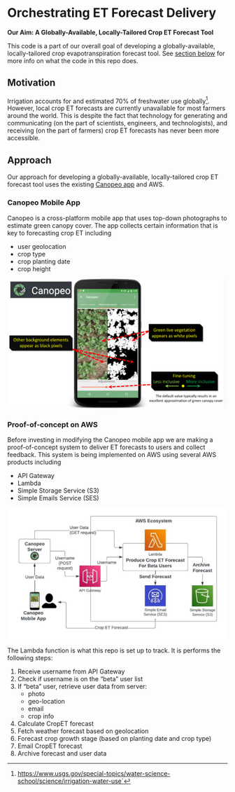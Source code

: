 # Orchestrating ET Forecast Delivery

**Our Aim: A Globally-Available, Locally-Tailored Crop ET Forecast Tool**

This code is a part of our overall goal of developing a globally-available, locally-tailored crop evapotranspiration forecast tool. See [section below](#proof-of-concept-on-aws) for more info on what the code in this repo does.

## Motivation
Irrigation accounts for and estimated 70% of freshwater use globally[^1]. However, local crop ET forecasts are currently unavailable for most farmers around the world. This is despite the fact that technology for generating and communicating (on the part of scientists, engineers, and technologists), and receiving (on the part of farmers) crop ET forecasts has never been more accessible.

## Approach
Our approach for developing a globally-available, locally-tailored crop ET forecast tool uses the existing [Canopeo app](canopeoapp.com) and AWS.

### Canopeo Mobile App
Canopeo is a cross-platform mobile app that uses top-down photographs to estimate green canopy cover. The app collects certain information that is key to forecasting crop ET including
- user geolocation
- crop type
- crop planting date
- crop height

![Canopeo APP](resources/img/canopeo.jpg)

### Proof-of-concept on AWS
Before investing in modifying the Canopeo mobile app we are making a proof-of-concept system to deliver ET forecasts to users and collect feedback. This system is being implemented on AWS using several AWS products including
- API Gateway
- Lambda
- Simple Storage Service (S3)
- Simple Emails Service (SES)

![AWS workflow](resources/img/ET_estimation_workflow.jpeg)

The Lambda function is what this repo is set up to track. It is performs the following steps:
1. Receive username from API Gateway
2. Check if username is on the “beta” user list
3. If “beta” user, retrieve user data from server:
	- photo
	- geo-location
	- email
	- crop info
4. Calculate CropET forecast
5. Fetch weather forecast based on geolocation
6. Forecast crop growth stage (based on planting date and crop type)
7. Email CropET forecast
8. Archive forecast and user data



[^1]:https://www.usgs.gov/special-topics/water-science-school/science/irrigation-water-use`



